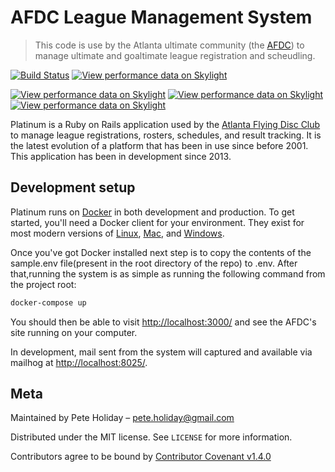 # AFDC League Management System
> This code is use by the Atlanta ultimate community (the [AFDC](http://www.afdc.com)) 
> to manage ultimate and goaltimate league registration and scheudling. 

[![Build Status][circleci-image]][circleci-url] [![View performance data on Skylight](https://badges.skylight.io/status/pZMk9YMLIt2z.svg)](https://oss.skylight.io/app/applications/pZMk9YMLIt2z)

[![View performance data on Skylight](https://badges.skylight.io/rpm/pZMk9YMLIt2z.svg)](https://oss.skylight.io/app/applications/pZMk9YMLIt2z) [![View performance data on Skylight](https://badges.skylight.io/typical/pZMk9YMLIt2z.svg)](https://oss.skylight.io/app/applications/pZMk9YMLIt2z) [![View performance data on Skylight](https://badges.skylight.io/typical/pZMk9YMLIt2z.svg)](https://oss.skylight.io/app/applications/pZMk9YMLIt2z)

Platinum is a Ruby on Rails application used by the [Atlanta Flying Disc Club](http://www.afdc.com) to manage league registrations, rosters, schedules, and result tracking. It is the latest evolution of a platform that has been in use since before 2001. This application has been in development since 2013.

## Development setup

Platinum runs on [Docker](https://www.docker.com/) in both development and production. To get started, you'll need a Docker client for your environment. They exist for most modern versions of [Linux](https://docs.docker.com/glossary/?term=installation), [Mac](https://docs.docker.com/engine/installation/mac/), and  [Windows](https://docs.docker.com/engine/installation/windows/). 

Once you've got Docker installed next step is to copy the contents of the sample.env file(present in the root directory of the repo) to .env. After that,running the system is as simple as running the following command from the project root:

```sh
docker-compose up
```

You should then be able to visit [http://localhost:3000/](http://localhost:3000/) and see the AFDC's
site running on your computer.

In development, mail sent from the system will captured and available via mailhog at 
[http://localhost:8025/](http://localhost:8025/).

## Meta

Maintained by Pete Holiday – pete.holiday@gmail.com

Distributed under the MIT license. See ``LICENSE`` for more information.

Contributors agree to be bound by [Contributor Covenant v1.4.0](http://contributor-covenant.org/version/1/4/code_of_conduct.txt)

[circleci-image]: https://img.shields.io/circleci/project/github/AFDC/Platinum.svg
[circleci-url]: https://circleci.com/gh/AFDC/Platinum
